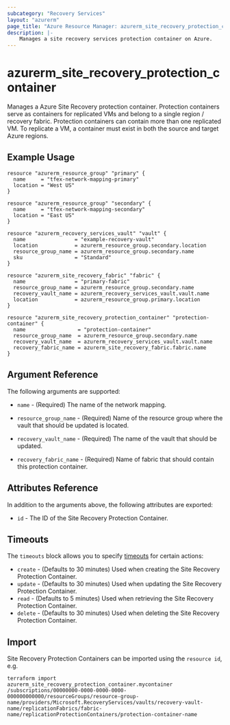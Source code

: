 ```yaml
---
subcategory: "Recovery Services"
layout: "azurerm"
page_title: "Azure Resource Manager: azurerm_site_recovery_protection_container"
description: |-
    Manages a site recovery services protection container on Azure.
---
```


# azurerm_site_recovery_protection_container

Manages a Azure Site Recovery protection container. Protection containers serve as containers for replicated VMs and belong to a single region / recovery fabric. Protection containers can contain more than one replicated VM. To replicate a VM, a container must exist in both the source and target Azure regions.

## Example Usage

```hcl
resource "azurerm_resource_group" "primary" {
  name     = "tfex-network-mapping-primary"
  location = "West US"
}

resource "azurerm_resource_group" "secondary" {
  name     = "tfex-network-mapping-secondary"
  location = "East US"
}

resource "azurerm_recovery_services_vault" "vault" {
  name                = "example-recovery-vault"
  location            = azurerm_resource_group.secondary.location
  resource_group_name = azurerm_resource_group.secondary.name
  sku                 = "Standard"
}

resource "azurerm_site_recovery_fabric" "fabric" {
  name                = "primary-fabric"
  resource_group_name = azurerm_resource_group.secondary.name
  recovery_vault_name = azurerm_recovery_services_vault.vault.name
  location            = azurerm_resource_group.primary.location
}

resource "azurerm_site_recovery_protection_container" "protection-container" {
  name                 = "protection-container"
  resource_group_name  = azurerm_resource_group.secondary.name
  recovery_vault_name  = azurerm_recovery_services_vault.vault.name
  recovery_fabric_name = azurerm_site_recovery_fabric.fabric.name
}
```

## Argument Reference

The following arguments are supported:

* `name` - (Required) The name of the network mapping.

* `resource_group_name` - (Required) Name of the resource group where the vault that should be updated is located.

* `recovery_vault_name` - (Required) The name of the vault that should be updated.

* `recovery_fabric_name` - (Required) Name of fabric that should contain this protection container.

## Attributes Reference

In addition to the arguments above, the following attributes are exported:

* `id` - The ID of the Site Recovery Protection Container.

## Timeouts

The `timeouts` block allows you to specify [timeouts](https://www.terraform.io/docs/configuration/resources.html#timeouts) for certain actions:

* `create` - (Defaults to 30 minutes) Used when creating the Site Recovery Protection Container.
* `update` - (Defaults to 30 minutes) Used when updating the Site Recovery Protection Container.
* `read` - (Defaults to 5 minutes) Used when retrieving the Site Recovery Protection Container.
* `delete` - (Defaults to 30 minutes) Used when deleting the Site Recovery Protection Container.

## Import

Site Recovery Protection Containers can be imported using the `resource id`, e.g.

```shell
terraform import azurerm_site_recovery_protection_container.mycontainer /subscriptions/00000000-0000-0000-0000-000000000000/resourceGroups/resource-group-name/providers/Microsoft.RecoveryServices/vaults/recovery-vault-name/replicationFabrics/fabric-name/replicationProtectionContainers/protection-container-name
```

